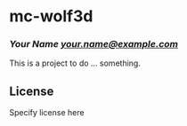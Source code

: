 # mc-wolf3d
### _Your Name <your.name@example.com>_

This is a project to do ... something.

## License

Specify license here

